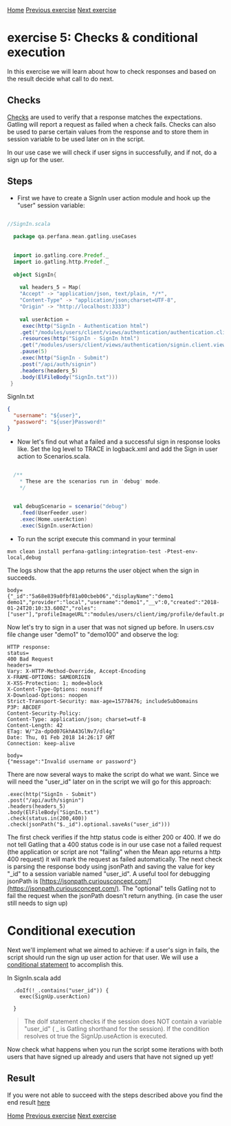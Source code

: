 [Home](index.md) 
[Previous exercise](exercise-4.md) 
[Next exercise](exercise-6.md)  

# exercise 5: Checks & conditional execution

In this exercise we will learn about how to check responses and based on the result decide what call to do next.


## Checks

[Checks](https://gatling.io/docs/current/http/http_check/) are used to verify that a response matches the expectations. Gatling will report a request as failed when a check fails. Checks can also be used to parse certain values from the response and to store them in session variable to be used later on in the script.

In our use case we will check if user signs in successfully, and if not, do a sign up for the user.


## Steps
* First we have to create a SignIn user action module and hook up the "user" session variable:
 

```scala

//SignIn.scala
 
  package qa.perfana.mean.gatling.useCases
 

  import io.gatling.core.Predef._
  import io.gatling.http.Predef._
 
  object SignIn{
 
    val headers_5 = Map(
    "Accept" -> "application/json, text/plain, */*",
    "Content-Type" -> "application/json;charset=UTF-8",
    "Origin" -> "http://localhost:3333")
 
    val userAction = 
     exec(http("SignIn - Authentication html")
    .get("/modules/users/client/views/authentication/authentication.client.view.html")
    .resources(http("SignIn - SignIn html")
    .get("/modules/users/client/views/authentication/signin.client.view.html")))
    .pause(5)
    .exec(http("SignIn - Submit")
    .post("/api/auth/signin")
    .headers(headers_5)
    .body(ElFileBody("SignIn.txt")))
 }
```
SignIn.txt

```json
{
  "username": "${user}",
  "password": "${user}Password!"
}
```

* Now let's find out what a failed and a successful sign in response looks like. Set the log level to TRACE in logback.xml and add the Sign in user action to Scenarios.scala.
  
```scala

  /**
    * These are the scenarios run in 'debug' mode.
    */
     

  val debugScenario = scenario("debug")
    .feed(UserFeeder.user)
    .exec(Home.userAction)
    .exec(SignIn.userAction)

``` 

* To run the script execute this command in your terminal

```  
mvn clean install perfana-gatling:integration-test -Ptest-env-local,debug
 ```

The logs show that the app returns the user object when the sign in succeeds. 

```
body=
{"_id":"5a68e839a0fbf81a00cbeb06","displayName":"demo1 demo1","provider":"local","username":"demo1","__v":0,"created":"2018-01-24T20:10:33.600Z","roles":["user"],"profileImageURL":"modules/users/client/img/profile/default.png","email":"demo1@demo.com","lastName":"demo1","firstName":"demo1"}

```

Now let's try to sign in a user that was not signed up before. In users.csv file change user "demo1" to "demo100" and observe the log: 


```
HTTP response:
status=
400 Bad Request
headers= 
Vary: X-HTTP-Method-Override, Accept-Encoding
X-FRAME-OPTIONS: SAMEORIGIN
X-XSS-Protection: 1; mode=block
X-Content-Type-Options: nosniff
X-Download-Options: noopen
Strict-Transport-Security: max-age=15778476; includeSubDomains
P3P: ABCDEF
Content-Security-Policy: 
Content-Type: application/json; charset=utf-8
Content-Length: 42
ETag: W/"2a-dpOd07GkhA43GlNv7/dl4g"
Date: Thu, 01 Feb 2018 14:26:17 GMT
Connection: keep-alive

body=
{"message":"Invalid username or password"}

```

There are now several ways to make the script do what we want. Since we will need the "user_id" later on in the script we will go for this approach:

```
.exec(http("SignIn - Submit")
.post("/api/auth/signin")
.headers(headers_5)
.body(ElFileBody("SignIn.txt")
.check(status.in(200,400))
.check(jsonPath("$._id").optional.saveAs("user_id"))) 
```

The first check verifies if the http status code is either 200 or 400. If we do not tell Gatling that a 400 status code is in our use case not a failed request (the application or script are not "failing" when the Mean app returns a http 400 request) it will mark the request as failed automatically.
The next check is parsing the response body using jsonPath and saving the value for key "_id" to a session variable named "user_id". A useful tool for debugging jsonPath is [https://jsonpath.curiousconcept.com/](https://jsonpath.curiousconcept.com/). The "optional" tells Gatling not to fail the request when the jsonPath doesn't return anything. (in case the user still needs to sign up)

# Conditional execution

Next we'll implement what we aimed to achieve: if a user's sign in fails, the script should run the sign up user action for that user. We will use a [conditional statement](https://gatling.io/docs/current/general/scenario/#conditional-statements) to accomplish this.

In SignIn.scala add

```
  .doIf(!_.contains("user_id")) {
    exec(SignUp.userAction)

  } 
```
> The doIf statement checks if the session does NOT contain a variable "user_id" ( _ is Gatling shorthand for the session). If the condition resolves ot true the SignUp.useAction is executed.

Now check what happens when you run the script some iterations with both users that have signed up already and users that have not signed up yet!
## Result

If you were not able to succeed with the steps described above you find the end result [here](https://github.com/perfana/perfana-gatling-workshop/tree/workshop/exercise-5)  


[Home](index.md) 
[Previous exercise](exercise-4.md) 
[Next exercise](exercise-6.md)  


  

